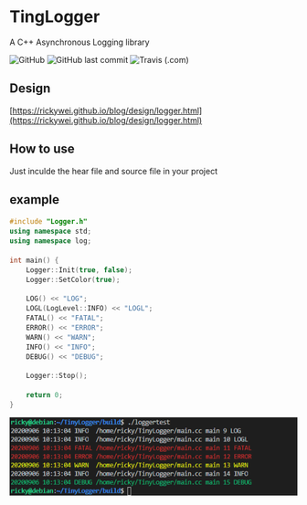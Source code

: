 # TingLogger
A C++ Asynchronous Logging library

![GitHub](https://img.shields.io/github/license/RickyWei/TinyLogger)
![GitHub last commit](https://img.shields.io/github/last-commit/RickyWei/TinyLogger)
![Travis (.com)](https://img.shields.io/travis/com/RickyWei/TinyLogger)

## Design

[https://rickywei.github.io/blog/design/logger.html](https://rickywei.github.io/blog/design/logger.html)

## How to use

Just inculde the hear file and source file in your project

## example

```cpp
#include "Logger.h"
using namespace std;
using namespace log;

int main() {
    Logger::Init(true, false);
    Logger::SetColor(true);

    LOG() << "LOG";
    LOGL(LogLevel::INFO) << "LOGL";
    FATAL() << "FATAL";
    ERROR() << "ERROR";
    WARN() << "WARN";
    INFO() << "INFO";
    DEBUG() << "DEBUG";

    Logger::Stop();

    return 0;
}
```

![example](./example.jpg)

